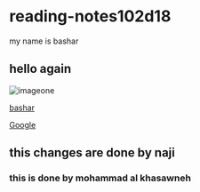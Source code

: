 # reading-notes102d18


my name is bashar 

## hello again

![imageone](https://www.ntaskmanager.com/wp-content/uploads/2019/05/fixed-vs-growth-mindset-blog-header-2.png)

[bashar](https://bashar-alasmar.github.io/reading-notes102d18/bashar)

[Google](https://www.google.com/)


## this changes are done by naji


### this is done by mohammad al khasawneh
